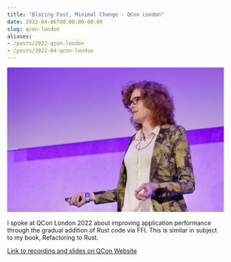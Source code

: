 ```yaml
---
title: "Blazing Fast, Minimal Change - QCon London"
date: 2022-04-06T00:00:00-00:00
slug: qcon-london
aliases:
- /posts/2022-qcon-london
- /posts/2022-04-qcon-london
---
```


![Photo of Lily speaking at QCon London](./speaking.jpg)

I spoke at QCon London 2022 about improving application performance through the
gradual addition of Rust code via FFI. This is similar in subject to my book,
Refactoring to Rust.

[Link to recording and slides on QCon Website](https://www.infoq.com/presentations/refactoring-rust/)
